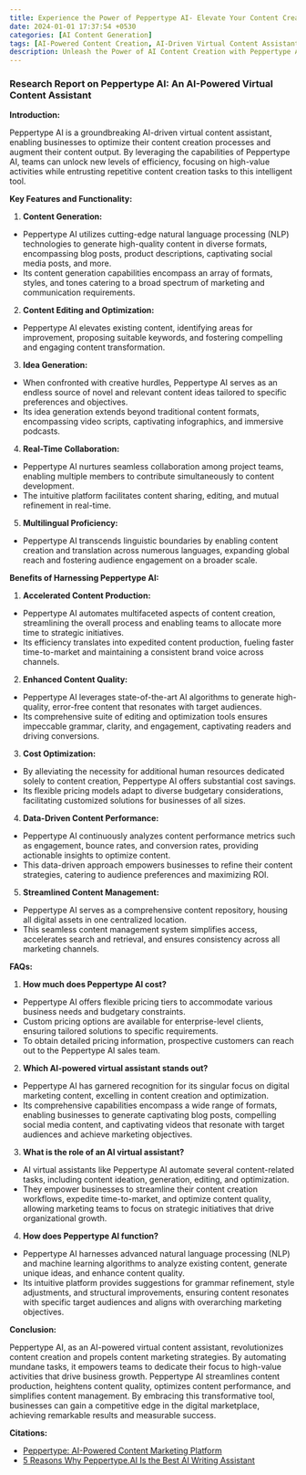 ```yaml
---
title: Experience the Power of Peppertype AI- Elevate Your Content Creation and Achieve Marketing Success
date: 2024-01-01 17:37:54 +0530
categories: [AI Content Generation]
tags: [AI-Powered Content Creation, AI-Driven Virtual Content Assistant]
description: Unleash the Power of AI Content Creation with Peppertype AI- Transforming Marketing Strategies for Unmatched Success.
---
```


### Research Report on Peppertype AI: An AI-Powered Virtual Content Assistant

**Introduction:**

Peppertype AI is a groundbreaking AI-driven virtual content assistant, enabling businesses to optimize their content creation processes and augment their content output. By leveraging the capabilities of Peppertype AI, teams can unlock new levels of efficiency, focusing on high-value activities while entrusting repetitive content creation tasks to this intelligent tool.

**Key Features and Functionality:**

1. **Content Generation:**
- Peppertype AI utilizes cutting-edge natural language processing (NLP) technologies to generate high-quality content in diverse formats, encompassing blog posts, product descriptions, captivating social media posts, and more.
- Its content generation capabilities encompass an array of formats, styles, and tones catering to a broad spectrum of marketing and communication requirements.

2. **Content Editing and Optimization:**
- Peppertype AI elevates existing content, identifying areas for improvement, proposing suitable keywords, and fostering compelling and engaging content transformation.

3. **Idea Generation:**
- When confronted with creative hurdles, Peppertype AI serves as an endless source of novel and relevant content ideas tailored to specific preferences and objectives.
- Its idea generation extends beyond traditional content formats, encompassing video scripts, captivating infographics, and immersive podcasts.

4. **Real-Time Collaboration:**
- Peppertype AI nurtures seamless collaboration among project teams, enabling multiple members to contribute simultaneously to content development.
- The intuitive platform facilitates content sharing, editing, and mutual refinement in real-time.

5. **Multilingual Proficiency:**
- Peppertype AI transcends linguistic boundaries by enabling content creation and translation across numerous languages, expanding global reach and fostering audience engagement on a broader scale.

**Benefits of Harnessing Peppertype AI:**

1. **Accelerated Content Production:**
- Peppertype AI automates multifaceted aspects of content creation, streamlining the overall process and enabling teams to allocate more time to strategic initiatives.
- Its efficiency translates into expedited content production, fueling faster time-to-market and maintaining a consistent brand voice across channels.

2. **Enhanced Content Quality:**
- Peppertype AI leverages state-of-the-art AI algorithms to generate high-quality, error-free content that resonates with target audiences.
- Its comprehensive suite of editing and optimization tools ensures impeccable grammar, clarity, and engagement, captivating readers and driving conversions.

3. **Cost Optimization:**
- By alleviating the necessity for additional human resources dedicated solely to content creation, Peppertype AI offers substantial cost savings.
- Its flexible pricing models adapt to diverse budgetary considerations, facilitating customized solutions for businesses of all sizes.

4. **Data-Driven Content Performance:**
- Peppertype AI continuously analyzes content performance metrics such as engagement, bounce rates, and conversion rates, providing actionable insights to optimize content.
- This data-driven approach empowers businesses to refine their content strategies, catering to audience preferences and maximizing ROI.

5. **Streamlined Content Management:**
- Peppertype AI serves as a comprehensive content repository, housing all digital assets in one centralized location.
- This seamless content management system simplifies access, accelerates search and retrieval, and ensures consistency across all marketing channels.

**FAQs:**

1. **How much does Peppertype AI cost?**
- Peppertype AI offers flexible pricing tiers to accommodate various business needs and budgetary constraints.
- Custom pricing options are available for enterprise-level clients, ensuring tailored solutions to specific requirements.
- To obtain detailed pricing information, prospective customers can reach out to the Peppertype AI sales team.

2. **Which AI-powered virtual assistant stands out?**
- Peppertype AI has garnered recognition for its singular focus on digital marketing content, excelling in content creation and optimization.
- Its comprehensive capabilities encompass a wide range of formats, enabling businesses to generate captivating blog posts, compelling social media content, and captivating videos that resonate with target audiences and achieve marketing objectives.

3. **What is the role of an AI virtual assistant?**
- AI virtual assistants like Peppertype AI automate several content-related tasks, including content ideation, generation, editing, and optimization.
- They empower businesses to streamline their content creation workflows, expedite time-to-market, and optimize content quality, allowing marketing teams to focus on strategic initiatives that drive organizational growth.

4. **How does Peppertype AI function?**
- Peppertype AI harnesses advanced natural language processing (NLP) and machine learning algorithms to analyze existing content, generate unique ideas, and enhance content quality.
- Its intuitive platform provides suggestions for grammar refinement, style adjustments, and structural improvements, ensuring content resonates with specific target audiences and aligns with overarching marketing objectives.

**Conclusion:**

Peppertype AI, as an AI-powered virtual content assistant, revolutionizes content creation and propels content marketing strategies. By automating mundane tasks, it empowers teams to dedicate their focus to high-value activities that drive business growth. Peppertype AI streamlines content production, heightens content quality, optimizes content performance, and simplifies content management. By embracing this transformative tool, businesses can gain a competitive edge in the digital marketplace, achieving remarkable results and measurable success.

**Citations:**
- [Peppertype: AI-Powered Content Marketing Platform](https://www.peppercontent.io/)
- [5 Reasons Why Peppertype.AI Is the Best AI Writing Assistant](https://www.peppercontent.io/blog/5-reasons-why-peppertype-ai-is-the-best-ai-writing-assistant/)
